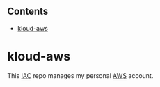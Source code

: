 <!-- START doctoc generated TOC please keep comment here to allow auto update -->
<!-- DON'T EDIT THIS SECTION, INSTEAD RE-RUN doctoc TO UPDATE -->
## Contents

- [kloud-aws](#kloud-aws)

<!-- END doctoc generated TOC please keep comment here to allow auto update -->

# kloud-aws

This [IAC](https://www.redhat.com/en/topics/automation/what-is-infrastructure-as-code-iac) repo manages my personal [AWS](https://aws.amazon.com/) account.
